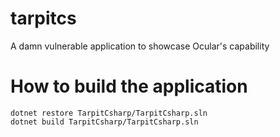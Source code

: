 # tarpitcs
A damn vulnerable application to showcase Ocular's capability 

# How to build the application

```
dotnet restore TarpitCsharp/TarpitCsharp.sln
dotnet build TarpitCsharp/TarpitCsharp.sln
```
